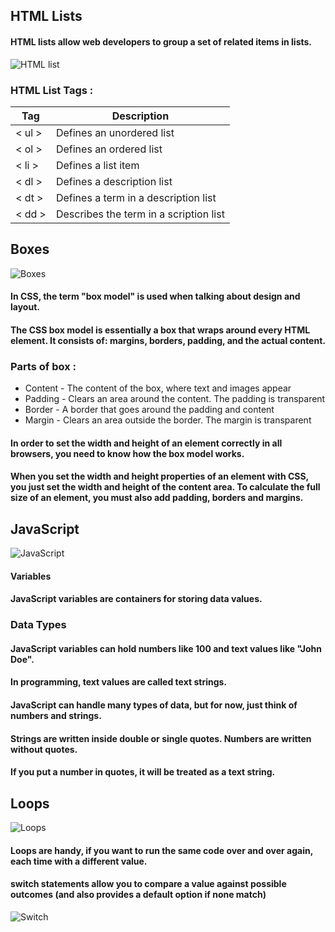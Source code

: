 ## HTML Lists

#### HTML lists allow web developers to group a set of related items in lists.

![HTML list](https://i.ytimg.com/vi/CeJmtFatBuY/maxresdefault.jpg)

### HTML List Tags :

Tag	| Description
----- | -----
< ul > | Defines an unordered list
< ol > | Defines an ordered list
< li > | Defines a list item
< dl > | Defines a description list
< dt > | Defines a term in a description list
< dd > | Describes the term in a scription list

## Boxes

![Boxes](https://lh3.googleusercontent.com/proxy/-PusukpdtDwuKCzPxytyIwlB9TU-Fyb4XKsRPbaJSRc_oURiYM_O8etWkjrRhP5cMIZezWxuyu730VqlB5OlOxahFRKxZLnYKcfCdmyxeyOhSF7KaC_5wvZh)

#### In CSS, the term "box model" is used when talking about design and layout.

#### The CSS box model is essentially a box that wraps around every HTML element. It consists of: margins, borders, padding, and the actual content.

### Parts of box :

- Content - The content of the box, where text and images appear
- Padding - Clears an area around the content. The padding is transparent
- Border - A border that goes around the padding and content
- Margin - Clears an area outside the border. The margin is transparent

#### In order to set the width and height of an element correctly in all browsers, you need to know how the box model works.

#### When you set the width and height properties of an element with CSS, you just set the width and height of the content area. To calculate the full size of an element, you must also add padding, borders and margins.


## JavaScript

![JavaScript](https://res.cloudinary.com/practicaldev/image/fetch/s--_pyWGSyD--/c_imagga_scale,f_auto,fl_progressive,h_420,q_auto,w_1000/https://thepracticaldev.s3.amazonaws.com/i/w9u60357jk4ozdho7urq.jpg)

#### Variables 

#### JavaScript variables are containers for storing data values.

### Data Types

#### JavaScript variables can hold numbers like 100 and text values like "John Doe".

#### In programming, text values are called text strings.

#### JavaScript can handle many types of data, but for now, just think of numbers and strings.

#### Strings are written inside double or single quotes. Numbers are written without quotes.

#### If you put a number in quotes, it will be treated as a text string.


## Loops 

![Loops](https://study.com/cimages/multimages/16/a4bea689-4e19-4e9d-bf71-433c13a2aa68_for_0.png)

#### Loops are handy, if you want to run the same code over and over again, each time with a different value.

#### switch statements allow you to compare a value against possible outcomes (and also provides a default option if none match)

![Switch](https://i.pinimg.com/originals/6b/ac/ea/6bacea683d64a93482e2cf4ab6bd6534.png)